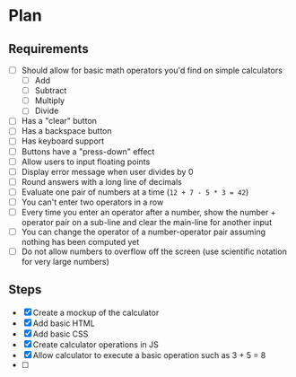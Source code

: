 # Plan

## Requirements

- [ ] Should allow for basic math operators you'd find on simple calculators
  - [ ] Add
  - [ ] Subtract
  - [ ] Multiply
  - [ ] Divide
- [ ] Has a "clear" button
- [ ] Has a backspace button
- [ ] Has keyboard support
- [ ] Buttons have a "press-down" effect
- [ ] Allow users to input floating points
- [ ] Display error message when user divides by 0
- [ ] Round answers with a long line of decimals
- [ ] Evaluate one pair of numbers at a time (`12 + 7 - 5 * 3 = 42`)
- [ ] You can't enter two operators in a row
- [ ] Every time you enter an operator after a number, show the number + operator pair on a sub-line and clear the main-line for another input
- [ ] You can change the operator of a number-operator pair assuming nothing has been computed yet
- [ ] Do not allow numbers to overflow off the screen (use scientific notation for very large numbers)

## Steps

- [x] Create a mockup of the calculator
- [x] Add basic HTML
- [x] Add basic CSS
- [x] Create calculator operations in JS
- [x] Allow calculator to execute a basic operation such as 3 + 5 = 8
- [ ] 
